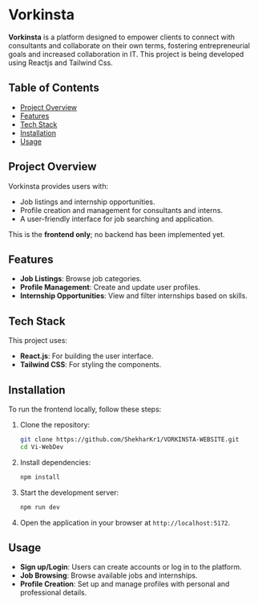 # Vorkinsta 

**Vorkinsta** is a platform designed to empower clients to connect with consultants and collaborate on their own terms, fostering entrepreneurial goals and increased collaboration in IT. This project is being developed using Reactjs and Tailwind Css.

## Table of Contents
- [Project Overview](#project-overview)
- [Features](#features)
- [Tech Stack](#tech-stack)
- [Installation](#installation)
- [Usage](#usage)

## Project Overview
Vorkinsta provides users with:
- Job listings and internship opportunities.
- Profile creation and management for consultants and interns.
- A user-friendly interface for job searching and application.

This is the **frontend only**; no backend has been implemented yet.

## Features
- **Job Listings**: Browse job categories.
- **Profile Management**: Create and update user profiles.
- **Internship Opportunities**: View and filter internships based on skills.

## Tech Stack
This project uses:
- **React.js**: For building the user interface.
- **Tailwind CSS**: For styling the components.

## Installation

To run the frontend locally, follow these steps:

1. Clone the repository:
    ```bash
    git clone https://github.com/ShekharKr1/VORKINSTA-WEBSITE.git
    cd Vi-WebDev
    ```

2. Install dependencies:
    ```bash
    npm install
    ```

3. Start the development server:
    ```bash
    npm run dev
    ```

4. Open the application in your browser at `http://localhost:5172`.

## Usage

- **Sign up/Login**: Users can create accounts or log in to the platform.
- **Job Browsing**: Browse available jobs and internships.
- **Profile Creation**: Set up and manage profiles with personal and professional details.






